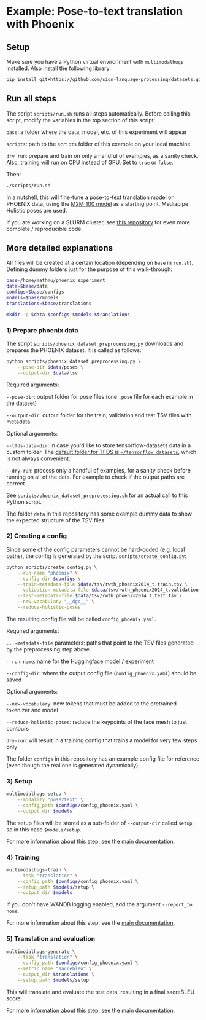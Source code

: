 # Example: Pose-to-text translation with Phoenix

## Setup

Make sure you have a Python virtual environment with `multimodalhugs` installed. Also install the following library:

```bash
pip install git+https://github.com/sign-language-processing/datasets.git
```

## Run all steps

The script `scripts/run.sh` runs all steps automatically. Before calling this script, modify the variables in the top
section of this script:

`base`: a folder where the data, model, etc. of this experiment will appear

`scripts`: path to the `scripts` folder of this example on your local machine

`dry_run`: prepare and train on only a handful of examples, as a sanity check. Also, training will run on CPU instead of GPU. Set to `true` or `false`.

Then:

```bash
./scripts/run.sh
```

In a nutshell, this will fine-tune a pose-to-text translation model on PHOENIX data, using the [M2M_100 model](https://huggingface.co/docs/transformers/en/model_doc/m2m_100) as a
starting point. Mediapipe Holistic poses are used.

If you are working on a SLURM cluster, see [this repository](https://github.com/bricksdont/multimodalhugs-examples) for even more complete / reproducible code.

## More detailed explanations

All files will be created at a certain location (depending on `base` in `run.sh`). Defining dummy folders just for the
purpose of this walk-through:

```bash
base=/home/mathmu/phoenix_experiment
data=$base/data
configs=$base/configs
models=$base/models
translations=$base/translations

mkdir -p $data $configs $models $translations
```

### 1) Prepare phoenix data

The script `scripts/phoenix_dataset_preprocessing.py` downloads and prepares the PHOENIX dataset. It is called as follows:

```bash
python scripts/phoenix_dataset_preprocessing.py \
    --pose-dir $data/poses \
    --output-dir $data/tsv
```

Required arguments:

`--pose-dir`: output folder for pose files (one `.pose` file for each example in the dataset)

`--output-dir`: output folder for the train, validation and test TSV files with metadata

Optional arguments:

`--tfds-data-dir`: in case you'd like to store tensorflow-datasets data in a custom folder. The [default folder for TFDS
is `~/tensorflow_datasets`](https://www.tensorflow.org/datasets/overview#tfdsload), which is not always convenient.

`--dry-run`: process only a handful of examples, for a sanity check before running on all of the data. For example to 
check if the output paths are correct.

See `scripts/phoenix_dataset_preprocessing.sh` for an actual call to this Python script.

The folder `data` in this repository has some example dummy data to show the expected structure of the TSV files.

### 2) Creating a config

Since some of the config parameters cannot be hard-coded (e.g. local paths), the config is generated by the script 
`scripts/create_config.py`:

```bash
python scripts/create_config.py \
    --run-name "phoenix" \
    --config-dir $configs \
    --train-metadata-file $data/tsv/rwth_phoenix2014_t.train.tsv \
    --validation-metadata-file $data/tsv/rwth_phoenix2014_t.validation.tsv \
    --test-metadata-file $data/tsv/rwth_phoenix2014_t.test.tsv \
    --new-vocabulary "__dgs__" \
    --reduce-holistic-poses
```

The resulting config file will be called `config_phoenix.yaml`.

Required arguments:

`...-metadata-file` parameters: paths that point to the TSV files generated by the preprocessing step above.

`--run-name`: name for the Huggingface model / experiment

`--config-dir`: where the output config file (`config_phoenix.yaml`) should be saved

Optional arguments:

`--new-vocabulary`: new tokens that must be added to the pretrained tokenizer and model

`--reduce-holistic-poses`: reduce the keypoints of the face mesh to just contours

`dry-run`: will result in a training config that trains a model for very few steps only

The folder `configs` in this repository has an example config file for reference (even though the real one is generated
dynamically).

### 3) Setup

```bash
multimodalhugs-setup \
    --modality "pose2text" \
    --config_path $configs/config_phoenix.yaml \
    --output_dir $models
```

The setup files will be stored as a sub-folder of `--output-dir` called `setup`, so in this case
`$models/setup`.

For more information about this step, see the [main documentation](https://github.com/GerrySant/multimodalhugs/blob/master/docs/general/CLI.md#multimodalhugs-setup).

### 4) Training

```bash
multimodalhugs-train \
    --task "translation" \
    --config_path $configs/config_phoenix.yaml \
    --setup_path $models/setup \
    --output_dir $models
```

If you don't have WANDB logging enabled, add the argument `--report_to none`.

For more information about this step, see the [main documentation](https://github.com/GerrySant/multimodalhugs/blob/master/docs/general/CLI.md#multimodalhugs-train).

### 5) Translation and evaluation

```bash
multimodalhugs-generate \
    --task "translation" \
    --config_path $configs/config_phoenix.yaml \
    --metric_name "sacrebleu" \
    --output_dir $translations \
    --setup_path $models/setup
```

This will translate and evaluate the test data, resulting in a final sacreBLEU score.

For more information about this step, see the [main documentation](https://github.com/GerrySant/multimodalhugs/blob/master/docs/general/CLI.md#multimodalhugs-generate).
